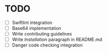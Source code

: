 # TODO

- [ ] Swiftlint integration
- [ ] Base64 implementation
- [ ] Write contributing guidelines
- [ ] Write *Installation* paragraph in README.md
- [ ] Danger code checking integration